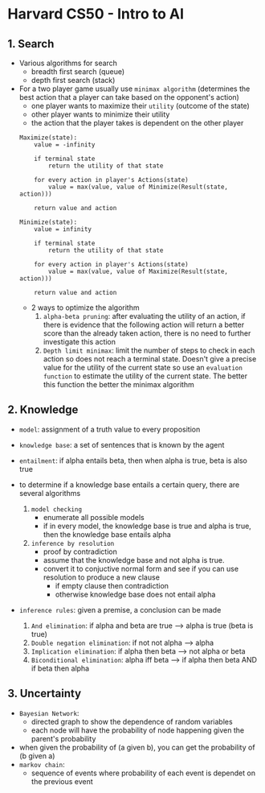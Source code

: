 # Harvard CS50 - Intro to AI
## 1. Search
- Various algorithms for search
    - breadth first search (queue)
    - depth first search (stack)
- For a two player game usually use `minimax algorithm` (determines the best action 
  that a player can take based on the opponent's action)
    - one player wants to maximize their `utility` (outcome of the state)
    - other player wants to minimize their utility
    - the action that the player takes is dependent on the other player
    ```
    Maximize(state):
        value = -infinity

        if terminal state
            return the utility of that state

        for every action in player's Actions(state)
            value = max(value, value of Minimize(Result(state, action)))

        return value and action
    ```
    ```
    Minimize(state):
        value = infinity

        if terminal state
            return the utility of that state

        for every action in player's Actions(state)
            value = max(value, value of Maximize(Result(state, action)))

        return value and action
    ```
    - 2 ways to optimize the algorithm
        1. `alpha-beta pruning`: after evaluating the utility of an action, if there
            is evidence that the following action will return a better score than 
            the already taken action, there is no need to further investigate this action 
        2. `Depth limit minimax`: limit the number of steps to check in each action
           so does not reach a terminal state. Doesn't give a precise value for the
           utility of the current state so use an `evaluation function` to estimate 
           the utility of the current state. The better this function the better the
           minimax algorithm

## 2. Knowledge
- `model`: assignment of a truth value to every proposition
- `knowledge base`: a set of sentences that is known by the agent
- `entailment`: if alpha entails beta, then when alpha is true, beta is also true
- to determine if a knowledge base entails a certain query, there are several algorithms
    1. `model checking`
        - enumerate all possible models
        - if in every model, the knowledge base is true and alpha is true, then the
          knowledge base entails alpha
    2. `inference by resolution`
        - proof by contradiction
        - assume that the knowledge base and not alpha is true.
        - convert it to conjuctive normal form and see if you can use resolution to produce a new clause
            - if empty clause then contradiction
            - otherwise knowledge base does not entail alpha

- `inference rules`: given a premise, a conclusion can be made
    1. `And elimination`: if alpha and beta are true --> alpha is true (beta is true)
    2. `Double negation elimination`: if not not alpha --> alpha
    3. `Implication elimination`: if alpha then beta --> not alpha or beta
    4.  `Biconditional elimination`: alpha iff beta --> if alpha then beta AND if beta then alpha

## 3. Uncertainty
- `Bayesian Network`: 
    - directed graph to show the dependence of random variables
    - each node will have the probability of node happening given the parent's probability
- when given the probability of (a given b), you can get the probability of (b given a)
- `markov chain`:
    - sequence of events where probability of each event is dependet on the previous event